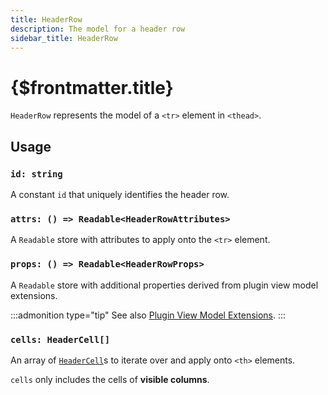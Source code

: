 ```yaml
---
title: HeaderRow
description: The model for a header row
sidebar_title: HeaderRow
---
```


<script>
  import { useHljs } from '$lib/utils/useHljs';
  useHljs('ts');
</script>

# {$frontmatter.title}

`HeaderRow` represents the model of a `<tr>` element in `<thead>`.

## Usage

### `id: string`

A constant `id` that uniquely identifies the header row.

### `attrs: () => Readable<HeaderRowAttributes>`

A `Readable` store with attributes to apply onto the `<tr>` element.

### `props: () => Readable<HeaderRowProps>`

A `Readable` store with additional properties derived from plugin view model extensions.

:::admonition type="tip"
See also [Plugin View Model Extensions](../plugins/overview#connecting-plugins-to-markup).
:::

### `cells: HeaderCell[]`

An array of [`HeaderCell`](./header-cell.md)s to iterate over and apply onto `<th>` elements.

`cells` only includes the cells of **visible columns**.
